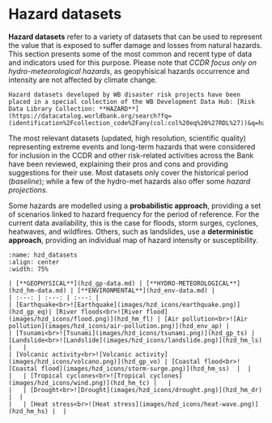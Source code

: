 # Hazard datasets

**Hazard datasets** refer to a variety of datasets that can be used to represent the value that is exposed to suffer damage and losses from natural hazards. This section presents some of the most common and recent type of data and indicators used for this purpose. Please note that _CCDR focus only on hydro-meteorological hazards_, as geopyhisical hazards occurrence and intensity are not affected by climate change.

```{seealso}
Hazard datasets developed by WB disaster risk projects have been placed in a special collection of the WB Development Data Hub: [Risk Data Library Collection: **HAZARD**](https://datacatalog.worldbank.org/search?fq=(identification%2Fcollection_code%2Fany(col:col%20eq%20%27RDL%27))&q=hazard).
```

The most relevant datasets (updated, high resolution, scientific quality) representing extreme events and long-term hazards that were considered for inclusion in the CCDR and other risk-related activities across the Bank have been reviewed, explaining their pros and cons and providing suggestions for their use. Most datasets only cover the historical period (*baseline*); while a few of the hydro-met hazards also offer some *hazard projections*.

Some hazards are modelled using a **probabilistic approach**, providing a set of scenarios linked to hazard frequency for the period of reference. For the current data availability, this is the case for floods, storm surges, cyclones, heatwaves, and wildfires.
Others, such as landslides, use a **deterministic approach**, providing an individual map of hazard intensity or susceptibility.

```{table}
:name: hzd_datasets
:align: center
:width: 75%

| [**GEOPHYSICAL**](hzd_gp-data.md) | [**HYDRO-METEOROLOGICAL**](hzd_hm-data.md) | [**ENVIRONMENTAL**](hzd_env-data.md) |
| :---: | :---: | :---: |
| [Earthquake<br>![Earthquake](images/hzd_icons/earthquake.png)](hzd_gp_eq)| [River floods<br>![River flood](images/hzd_icons/flood.png)](hzd_hm_fl) | [Air pollution<br>![Air pollution](images/hzd_icons/air-pollution.png)](hzd_env_ap) |
| [Tsunami<br>![Tsunami](images/hzd_icons/tsunami.png)](hzd_gp_ts) | [Landslide<br>![Landslide](images/hzd_icons/landslide.png)](hzd_hm_ls) |   |
| [Volcanic activity<br>![Volcanic activity](images/hzd_icons/volcano.png)](hzd_gp_vo) | [Coastal flood<br>![Coastal flood](images/hzd_icons/storm-surge.png)](hzd_hm_ss)  |  |
|   | [Tropical cyclones<br>![Tropical cyclones](images/hzd_icons/wind.png)](hzd_hm_tc) |   |
|   | [Drought<br>![Drought](images/hzd_icons/drought.png)](hzd_hm_dr) |  |
|   | [Heat stress<br>![Heat stress](images/hzd_icons/heat-wave.png)](hzd_hm_hs) |  |
```
